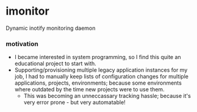# imonitor
Dynamic inotify monitoring daemon

### motivation
- I became interested in system programming, so I find this quite an educational project to start with. 
- Supporting/provisioning multiple legacy application instances for my job, I had to manually keep lists of configuration changes for multiple applications, projects, environments; because some environments where outdated by the time new projects were to use them.
  - This was becoming an unneccassary tracking hassle; because it's very error prone - but very automatable!
